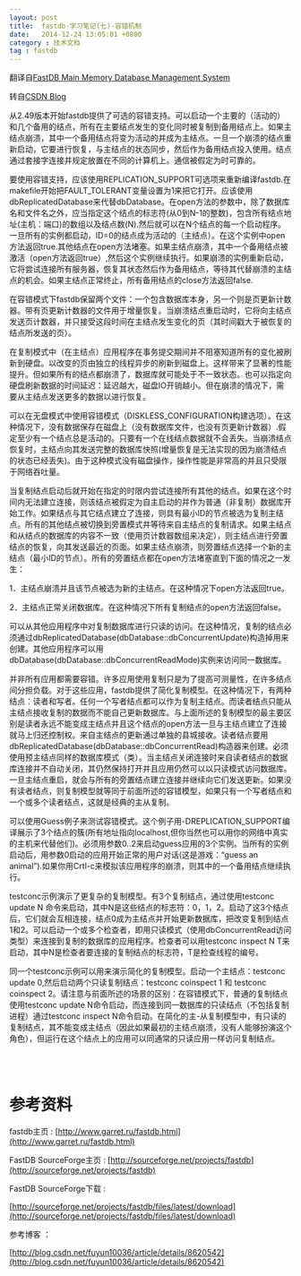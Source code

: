 ```yaml
---
layout: post
title:  fastdb-学习笔记(七)-容错机制
date:   2014-12-24 13:05:01 +0800
category : 技术文档
tag : fastdb
---
```


翻译自[FastDB Main Memory Database Management System](http://www.garret.ru/fastdb/FastDB.htm#sql)

转自[CSDN Blog](http://blog.csdn.net/fuyun10036/article/details/8620542)

从2.49版本开始fastdb提供了可选的容错支持。可以启动一个主要的（活动的）和几个备用的结点，所有在主要结点发生的变化同时被复制到备用结点上。如果主结点崩溃，其中一个备用结点将变为活动的并成为主结点。一旦一个崩溃的结点重新启动，它要进行恢复，与主结点的状态同步，然后作为备用结点投入使用。结点通过套接字连接并规定放置在不同的计算机上。通信被假定为时可靠的。

要使用容错支持，应该使用REPLICATION_SUPPORT可选项来重新编译fastdb.在makefile开始把FAULT_TOLERANT变量设置为1来把它打开。应该使用dbReplicatedDatabase来代替dbDatabase。在open方法的参数中，除了数据库名和文件名之外，应当指定这个结点的标志符(从0到N-1的整数)，包含所有结点地址(主机：端口)的数组以及结点数(N).然后就可以在N个结点的每一个启动程序。一旦所有的实例都启动，ID=0的结点成为活动的（主结点）。在这个实例中open方法返回true.其他结点在open方法堵塞。如果主结点崩溃，其中一个备用结点被激活（open方法返回true）,然后这个实例继续执行。如果崩溃的实例重新启动，它将尝试连接所有服务器，恢复其状态然后作为备用结点，等待其代替崩溃的主结点的机会。如果主结点正常终止，所有备用结点的close方法返回false.

在容错模式下fastdb保留两个文件：一个包含数据库本身，另一个则是页更新计数器。带有页更新计数器的文件用于增量恢复。当崩溃结点重启动时，它将向主结点发送页计数器，并只接受这段时间在主结点发生变化的页（其时间戳大于被恢复的结点所发送的页）。

在复制模式中（在主结点）应用程序在事务提交期间并不阻塞知道所有的变化被刷新到硬盘。以改变的页由独立的线程异步的刷新到磁盘上。这样带来了显著的性能提升。但如果所有的结点都崩溃了，数据库就可能处于不一致状态。也可以指定向硬盘刷新数据的时间延迟：延迟越大，磁盘IO开销越小。但在崩溃的情况下，需要从主结点发送更多的数据以进行恢复。

可以在无盘模式中使用容错模式（DISKLESS_CONFIGURATION构建选项）。在这种情况下，没有数据保存在磁盘上（没有数据库文件，也没有页更新计数器）.假定至少有一个结点总是活动的。只要有一个在线结点数据就不会丢失。当崩溃结点恢复时，主结点向其发送完整的数据库快照(增量恢复是无法实现的因为崩溃结点的状态已经丢失)。由于这种模式没有磁盘操作，操作性能是非常高的并且只受限于网络吞吐量。

当复制结点启动后就开始在指定的时限内尝试连接所有其他的结点。如果在这个时间内无法建立连接，则该结点被假定为自主启动的并作为普通（非复制）数据库开始工作。如果结点与其它结点建立了连接，则具有最小ID的节点被选为复制主结点。所有的其他结点被切换到旁置模式并等待来自主结点的复制请求。如果主结点和从结点的数据库的内容不一致（使用页计数器数组来决定），则主结点进行旁置结点的恢复，向其发送最近的页面。如果主结点崩溃，则旁置结点选择一个新的主结点（最小ID的节点）。所有的旁置结点都在open方法堵塞直到下面的情况之一发生：

1．主结点崩溃并且该节点被选为新的主结点。在这种情况下open方法返回true。

2．主结点正常关闭数据库。在这种情况下所有复制结点的open方法返回false。

可以从其他应用程序中对复制数据库进行只读的访问。在这种情况，复制的结点必须通过dbReplicatedDatabase(dbDatabase::dbConcurrentUpdate)构造掉用来创建。其他应用程序可以用dbDatabase(dbDatabase::dbConcurrentReadMode)实例来访问同一数据库。

并非所有应用都需要容错。许多应用使用复制只是为了提高可测量性，在许多结点间分担负载。对于这些应用，fastdb提供了简化复制模型。在这种情况下，有两种结点：读者和写者。任何一个写者结点都可以作为复制主结点。而读者结点只能从主结点接收复制的数据而不能自己更新数据库。与上面所述的复制模型的最主要区别是读者永远不能变成主结点并且这个结点的open方法一旦与主结点建立了连接就马上归还控制权。来自主结点的更新通过单独的县城接收。读者结点要用dbReplicatedDatabase(dbDatabase::dbConcurrentRead)构造器来创建。必须使用预主结点同样的数据库模式（类）。当主结点关闭连接时来自读者结点的数据库连接并不自动关闭，其仍然保持打开并且应用仍然可以以只读模式访问数据库。一旦主结点重启，就会与所有的旁置结点建立连接并继续向它们发送更新。如果没有读者结点，则复制模型就等同于前面所述的容错模型，如果只有一个写者结点和一个或多个读者结点，这就是经典的主从复制。

可以使用Guess例子来测试容错模式。这个例子用-DREPLICATION_SUPPORT编译展示了3个结点的簇(所有地址指向localhost,但你当然也可以用你的网络中真实的主机来代替他们)。必须用参数0..2来启动guess应用的3个实例。当所有的实例启动后，用参数0启动的应用开始正常的用户对话(这是游戏：“guess an animal”).如果你用Crtl-c来模拟该应用程序的崩溃，则其中的一个备用结点继续执行。

testconc示例演示了更复杂的复制模型。有3个复制结点，通过使用testconc update N 命令来启动，其中N是这些结点的标志符：0，1，2。启动了这3个结点后，它们就会互相连接，结点0成为主结点并开始更新数据库，把改变复制到结点1和2。可以启动一个或多个检查者，即用只读模式（使用dbConcurrentRead访问类型）来连接到复制的数据库的应用程序。检查者可以用testconc inspect N T来启动，其中N是检查者要连接的复制结点的标志符，T是检查线程的编号。

同一个testconc示例可以用来演示简化的复制模型。启动一个主结点：testconc update 0,然后启动两个只读复制结点：testconc coinspect 1 和 testconc coinspect 2。请注意与前面所述的场景的区别：在容错模式下，普通的复制结点使用testconc update N命令启动，而连接到同一数据库的只读结点（不包括复制进程）通过testconc inspect N命令启动。在简化的主-从复制模型中，有只读的复制结点，其不能变成主结点（因此如果最初的主结点崩溃，没有人能够扮演这个角色），但运行在这个结点上的应用可以同通常的只读应用一样访问复制结点。

<br>
<br>

参考资料
=================================

fastdb主页 : [http://www.garret.ru/fastdb.html](http://www.garret.ru/fastdb.html)

FastDB SourceForge主页 : [http://sourceforge.net/projects/fastdb](http://sourceforge.net/projects/fastdb)

FastDB SourceForge下载 :

[http://sourceforge.net/projects/fastdb/files/latest/download](http://sourceforge.net/projects/fastdb/files/latest/download)

参考博客 ：

[http://blog.csdn.net/fuyun10036/article/details/8620542](http://blog.csdn.net/fuyun10036/article/details/8620542)